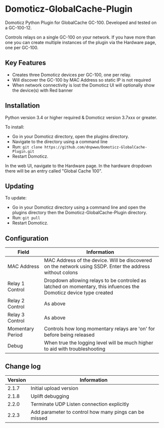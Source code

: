 # Domoticz-GlobalCache-Plugin
Domoticz Python Plugin for GlobalCache GC-100. Developed and tested on a GC-100-12.

Controls relays on a single GC-100 on your network.  If you have more than one you can create multiple instances of the plugin via the Hardware page, one per GC-100.

## Key Features

* Creates three Domoticz devices per GC-100, one per relay.
* Will discover the GC-100 by MAC Address so static IP is not required
* When network connectivity is lost the Domoticz UI will optionally show the device(s) with Red banner

## Installation

Python version 3.4 or higher required & Domoticz version 3.7xxx or greater.

To install:
* Go in your Domoticz directory, open the plugins directory.
* Navigate to the directory using a command line
* Run: ```git clone https://github.com/dnpwwo/Domoticz-GlobalCache-Plugin.git```
* Restart Domoticz.

In the web UI, navigate to the Hardware page.  In the hardware dropdown there will be an entry called "Global Cache 100".

## Updating

To update:
* Go in your Domoticz directory using a command line and open the plugins directory then the Domoticz-GlobalCache-Plugin directory.
* Run: ```git pull```
* Restart Domoticz.

## Configuration

| Field | Information|
| ----- | ---------- |
| MAC Address | MAC Address of the device.  Will be discovered on the network using SSDP. Enter the address without colons |
| Relay 1 Control | Dropdown allowing relays to be controled as latched on momentary, this infuences the Domoticz device type created |
| Relay 2 Control | As above |
| Relay 3 Control | As above |
| Momentary Period | Controls how long momentary relays are 'on' for before being released |
| Debug | When true the logging level will be much higher to aid with troubleshooting |

## Change log

| Version | Information|
| ----- | ---------- |
| 2.1.7 | Initial upload version |
| 2.1.8 | Uplift debugging |
| 2.2.0 | Terminate UDP Listen connection explicitly |
| 2.2.3 | Add parameter to control how many pings can be missed |
